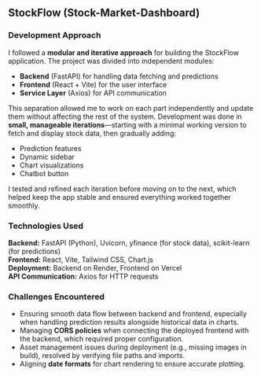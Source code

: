 ﻿## StockFlow (Stock-Market-Dashboard)


### Development Approach
I followed a **modular and iterative approach** for building the StockFlow application. The project was divided into independent modules:  

- **Backend** (FastAPI) for handling data fetching and predictions  
- **Frontend** (React + Vite) for the user interface  
- **Service Layer** (Axios) for API communication  

This separation allowed me to work on each part independently and update them without affecting the rest of the system. Development was done in **small, manageable iterations**—starting with a minimal working version to fetch and display stock data, then gradually adding:  

- Prediction features  
- Dynamic sidebar  
- Chart visualizations  
- Chatbot button  

I tested and refined each iteration before moving on to the next, which helped keep the app stable and ensured everything worked together smoothly.

### Technologies Used

**Backend:** FastAPI (Python), Uvicorn, yfinance (for stock data), scikit-learn (for predictions)  
**Frontend:** React, Vite, Tailwind CSS, Chart.js  
**Deployment:** Backend on Render, Frontend on Vercel  
**API Communication:** Axios for HTTP requests  

### Challenges Encountered
- Ensuring smooth data flow between backend and frontend, especially when handling prediction results alongside historical data in charts.  
- Managing **CORS policies** when connecting the deployed frontend with the backend, which required proper configuration.  
- Asset management issues during deployment (e.g., missing images in build), resolved by verifying file paths and imports.  
- Aligning **date formats** for chart rendering to ensure accurate plotting.

